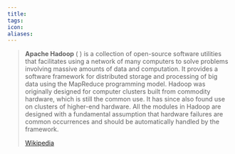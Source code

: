 ```yaml
---
title: 
tags: 
icon: 
aliases: 
---
```

> **Apache Hadoop** ( ) is a collection of open-source software utilities that facilitates using a network of many computers to solve problems involving massive amounts of data and computation. It provides a software framework for distributed storage and processing of big data using the MapReduce programming model. Hadoop was originally designed for computer clusters built from commodity hardware, which is still the common use. It has since also found use on clusters of higher-end hardware. All the modules in Hadoop are designed with a fundamental assumption that hardware failures are common occurrences and should be automatically handled by the framework.
>
> [Wikipedia](https://en.wikipedia.org/wiki/Apache%20Hadoop)